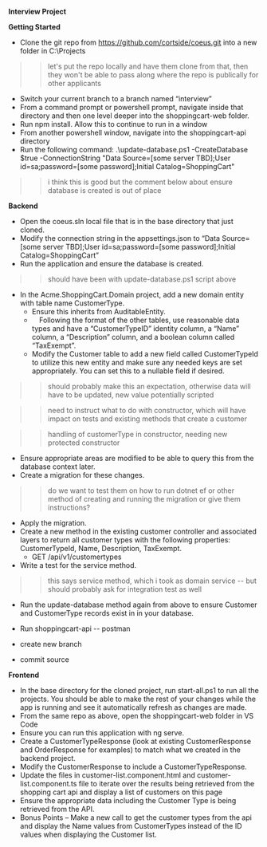 ﻿**Interview Project**

**Getting Started**

- Clone the git repo from <https://github.com/cortside/coeus.git> into a new folder in C:\Projects

>> let's put the repo locally and have them clone from that, then they won't be able to pass along where the repo is publically for other applicants 

- Switch your current branch to a branch named “interview”
- From a command prompt or powershell prompt, navigate inside that directory and then one level deeper into the shoppingcart-web folder.  
- Run npm install.  Allow this to continue to run in a window 
- From another powershell window, navigate into the shoppingcart-api directory
- Run the following command: .\update-database.ps1 -CreateDatabase $true -ConnectionString "Data Source=[some server TBD];User id=sa;password=[some password];Initial Catalog=ShoppingCart"

>> i think this is good but the comment below about ensure database is created is out of place

**Backend**

- Open the coeus.sln local file that is in the base directory that just cloned.
- Modify the connection string in the appsettings.json to “Data Source=[some server TBD];User id=sa;password=[some password];Initial Catalog=ShoppingCart”
- Run the application and ensure the database is created.

>> should have been with update-database.ps1 script above

- In the Acme.ShoppingCart.Domain project, add a new domain entity with table name CustomerType.
  - Ensure this inherits from AuditableEntity.
  - `  `Following the format of the other tables, use reasonable data types and have a “CustomerTypeID” identity column, a “Name” column, a “Description” column, and a boolean column called “TaxExempt”.
  - Modify the Customer table to add a new field called CustomerTypeId to utilize this new entity and make sure any needed keys are set appropriately.  You can set this to a nullable field if desired.

>> should probably make this an expectation, otherwise data will have to be updated, new value potentially scripted

>> need to instruct what to do with constructor, which will have impact on tests and existing methods that create a customer

>> handling of customerType in constructor, needing new protected constructor

  - Ensure appropriate areas are modified to be able to query this from the database context later.
  - Create a migration for these changes.

>> do we want to test them on how to run dotnet ef or other method of creating and running the migration or give them instructions?

  - Apply the migration.
- Create a new method in the existing customer controller and associated layers to return all customer types with the following properties: CustomerTypeId, Name, Description, TaxExempt.
    - GET /api/v1/customertypes
- Write a test for the service method.

>> this says service method, which i took as domain service -- but should probably ask for integration test as well

- Run the update-database method again from above to ensure Customer and CustomerType records exist in in your database.

- Run shoppingcart-api -- postman

- create new branch
- commit source


**Frontend**

- In the base directory for the cloned project, run start-all.ps1 to run all the projects.  You should be able to make the rest of your changes while the app is running and see it automatically refresh as changes are made.
- From the same repo as above, open the shoppingcart-web folder in VS Code
- Ensure you can run this application with ng serve.
- Create a CustomerTypeResponse (look at existing CustomerResponse and OrderResponse for examples) to match what we created in the backend project.
- Modify the CustomerResponse to include a CustomerTypeResponse.
- Update the files in customer-list.component.html and customer-list.component.ts file to iterate over the results being retrieved from the shopping cart api and display a list of customers on this page
- Ensure the appropriate data including the Customer Type is being retrieved from the API.
- Bonus Points – Make a new call to get the customer types from the api and display the Name values from CustomerTypes instead of the ID values when displaying the Customer list.

